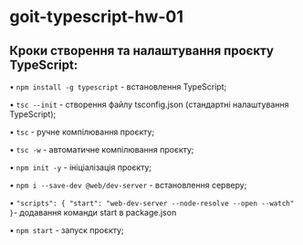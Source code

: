 # goit-typescript-hw-01

## Кроки створення та налаштування проєкту TypeScript:

• `npm install -g typescript` - встановлення TypeScript;

• `tsc --init` - створення файлу tsconfig.json (стандартні налаштування TypeScript);

• `tsc` - ручне компілювання проєкту;

• `tsc -w` - автоматичне компілювання проєкту;

• `npm init -y` - ініціалізація проєкту;

• `npm i --save-dev @web/dev-server` - встановлення серверу;

• `"scripts": { "start": "web-dev-server --node-resolve --open --watch" }`- додавання команди start в package.json

• `npm start` - запуск проєкту;
 
